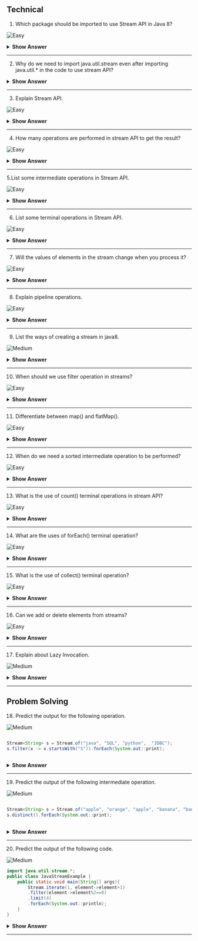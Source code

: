  ## Technical 
 
 1. Which package should be imported to use Stream API in Java 8?
 
 ![Easy](https://github.com/revaturelabs/interviewquestions/blob/dev/ComplexityTags/simple%20(2).svg)

 <details><summary><b> Show Answer</b></summary>
 
 <blockquote>

 We should import java.util.stream, which includes all the classes and interfaces used for functional-type operations. 
  
 </blockquote>

 </details>

 ---
 
 2. Why do we need to import java.util.stream even after importing java.util.* in the code to use stream API?

   <details><summary><b> Show Answer</b></summary>
 
 <blockquote>

  - java.util.* will import all the direct classes and interfaces but not sub-classes/sub-packages.
  - stream class resides in the sub package java.util.stream package so it will not be included in java.util.*.
  
</blockquote>
 
  </details>

  ---
    
  3. Explain Stream API.
  
  ![Easy](https://github.com/revaturelabs/interviewquestions/blob/dev/ComplexityTags/simple%20(2).svg)
    
 <details><summary><b> Show Answer</b></summary>
 
 <blockquote>

 - Stream API is a collection of objects which can be processed to get the desired result. 
 - A stream is a sequence of objects that supports various methods which can be pipelined to produce the desired result.
   The features of Java stream are –
   - A stream is not a data structure instead it takes input from the Collections, Arrays or I/O channels.
   - Streams don’t change the original data structure, they only provide the result as per the pipelined methods.
   - Each intermediate operation is lazily executed and returns a stream as a result, hence various intermediate operations can be pipelined.   
     Terminal operations mark the end of the stream and return the result.
 
 **Example:**  If we want to filter the movies released in 2022 from the movie database.
  
  </blockquote>

  </details>

  ---
  
  4. How many operations are performed in stream API to get the result?
  
  ![Easy](https://github.com/revaturelabs/interviewquestions/blob/dev/ComplexityTags/simple%20(2).svg)

  <details><summary><b> Show Answer</b></summary>
 
 <blockquote>

- Two operations - Intermediate and terminal operations.
- Intermediate - will process the stream to get the result (like a filter, or map).
- Terminal - it is the end of the stream to return the result.
  
  </blockquote>

</details>

---
   
5.List some intermediate operations in Stream API.

![Easy](https://github.com/revaturelabs/interviewquestions/blob/dev/ComplexityTags/simple%20(2).svg)

 <details><summary><b> Show Answer</b></summary>
 
 <blockquote> 
  
 These are some intermediate operations used in Stream API.
 
 ![image](https://user-images.githubusercontent.com/92523245/183340700-36890903-b56e-4875-b2c5-5f3b0e9e812b.png)
  
  </blockquote>

</details>

  ---
  
6. List some terminal operations in Stream API.

![Easy](https://github.com/revaturelabs/interviewquestions/blob/dev/ComplexityTags/simple%20(2).svg)

 <details><summary><b> Show Answer</b></summary>
 
 <blockquote>
 
 These are some terminal operations used in Stream API.

![image](https://user-images.githubusercontent.com/92523245/183340851-0d37a284-efa2-4743-b2e1-ae56137139f0.png)

 </blockquote> 
  
</details>
  
  ---

7. Will the values of elements in the stream change when you process it?

![Easy](https://github.com/revaturelabs/interviewquestions/blob/dev/ComplexityTags/simple%20(2).svg)


 <details><summary><b> Show Answer</b></summary>

No.
  
 <details><summary><b> Explanation </b></summary>
  
 <blockquote>
  
Because stream API processes the elements as per pipelined operations without changing the values.
  
  </blockquote>

</details>
  
</details>
  
 ---

8. Explain pipeline operations.

![Easy](https://github.com/revaturelabs/interviewquestions/blob/dev/ComplexityTags/simple%20(2).svg)

 <details><summary><b> Show Answer</b></summary>
 
 <blockquote>

- Stream API will take the stream of elements as the source, performs a pipeline of operations, and returns the  result 
- A pipeline of operations consists of a source, zero or more intermediate operations(filter, sort, map), and a terminal operation.

</blockquote>  
  
</details>
  
 ---

9. List the ways of creating a stream in java8.

![Medium](https://github.com/revaturelabs/interviewquestions/blob/dev/ComplexityTags/Medium%20(2).svg)

 <details><summary><b> Show Answer</b></summary>
 
 <blockquote>

- By creating `Stream.of()` method 
- Stream from a Collection using `stream()` & `parallelStream()` methods
- Stream from an Array using `Arrays.stream()`
- Stream using `Stream.builder()`
- By an Empty Stream using `Stream.empty()`
- Creating an infinite Stream using `Stream.generate()` method and `Stream.iterate()` method
- Creating Stream of a File
  
 </blockquote>

</details>

 ---
  
10. When should we use filter operation in streams?

![Easy](https://github.com/revaturelabs/interviewquestions/blob/dev/ComplexityTags/simple%20(2).svg)

 <details><summary><b> Show Answer</b></summary>
 
 <blockquote>

- When we need to process and return a stream from another stream that satisfies a given condition we use filters in intermediate operations.
- Example: Return the movie list released in 2022 from the movie database.
  
 </blockquote>

</details>
  
 ---

11. Differentiate between map() and flatMap().

![Easy](https://github.com/revaturelabs/interviewquestions/blob/dev/ComplexityTags/simple%20(2).svg)

 <details><summary><b> Show Answer</b></summary>
 
 <blockquote>

- `map()` - will work on the streams and transform the single input value into a single output.
- `flatMap()` - will work on the streams and transform the single input value into multiple outputs by flattening it.
- The primary difference between `map()` vs `flatMap()` is the return type of both methods.
-  `map()` is used for transformation only, but `flatMap()` is used for both transformation and flattening.

   ` flatMap() = map() + Flattening `
  
 </blockquote>


</details>

  ---
  
12. When do we need a sorted intermediate operation to be performed?

![Easy](https://github.com/revaturelabs/interviewquestions/blob/dev/ComplexityTags/simple%20(2).svg)

 <details><summary><b> Show Answer</b></summary>

  <blockquote>
 
- sorted can be used when we need to return the stream of elements in sorted order like sorting arrays.
- Example: return the student database sorted with their department id's.
   
  </blockquote>

</details>
  
---

13. What is the use of count() terminal operations in stream API?

![Easy](https://github.com/revaturelabs/interviewquestions/blob/dev/ComplexityTags/simple%20(2).svg)

 <details><summary><b> Show Answer</b></summary>
 
 <blockquote>
 
- The `count()` method returns the count of elements in a stream
- when we need the result of the stream to be finite numbers.
- Example: return the number of employees working in a particular department.
  
 </blockquote>
 
</details>
  
---

14. What are the uses of forEach() terminal operation?

![Easy](https://github.com/revaturelabs/interviewquestions/blob/dev/ComplexityTags/simple%20(2).svg)

 <details><summary><b> Show Answer</b></summary>
 
  <blockquote>

- When we need to iterate the elements in the stream.
- This is the only operation that returns void.
- It can directly call on collections or stream.
   
</blockquote>

</details>

 ---
  
15. What is the use of collect() terminal operation?

![Easy](https://github.com/revaturelabs/interviewquestions/blob/dev/ComplexityTags/simple%20(2).svg)

 <details><summary><b> Show Answer</b></summary>
 
  <blockquote>

- When we need to convert the source stream into collections by using intermediate operations. 
- Result stream may be of the list, set, map, etc.
   
  </blockquote>

</details>
 
 ---

 16. Can we add or delete elements from streams?
 
 ![Easy](https://github.com/revaturelabs/interviewquestions/blob/dev/ComplexityTags/simple%20(2).svg)

  <details><summary><b> Show Answer</b></summary>

 No
  
   <details><summary><b> Explanation </b></summary>
    
   <blockquote>
    
 - we cannot add/ delete elements in the stream
 - we can only perform the operations on the stream
 - Stream does not store the data as well.
    
   </blockquote>

 </details>
    
   </details>
    
 ---
 
 17. Explain about Lazy Invocation.
 
 ![Medium](https://github.com/revaturelabs/interviewquestions/blob/dev/ComplexityTags/Medium%20(2).svg)

 <details><summary><b> Show Answer</b></summary>
 
 <blockquote>

- Intermediate operations are lazy because they will be invoked if only required for the execution of terminal operations.
- But it is optimized and it can process large numbers of data with high performance.
  
  </blockquote>

</details>

  ---

## Problem Solving

18. Predict the output for the following operation.

![Medium](https://github.com/revaturelabs/interviewquestions/blob/dev/ComplexityTags/Medium%20(2).svg)



 ``` java
 
Stream<String> s = Stream.of("java", "SQL", "python",  "JDBC");
 s.filter(x -> x.startsWith("S")).forEach(System.out::print);
  
 ```
  <details><summary><b> Show Answer</b></summary>

  returns SQL
   
  <details><summary><b> Explanation </b></summary>
   
   <blockquote>
   
 Here we are using the filter to return the result of the element starting with "S".
    
    </blockquote>

 </details>
   
   </details>
   
  ---

 19. Predict the output of the following intermediate operation.
 
 ![Medium](https://github.com/revaturelabs/interviewquestions/blob/dev/ComplexityTags/Medium%20(2).svg)
 
 ``` java

Stream<String> s = Stream.of("apple", "orange", "apple", "banana", "banana");
s.distinct().forEach(System.out::print);
   
 ```
 <details><summary><b> Show Answer</b></summary>

   returns appleorangebanana
  
 <details><summary><b> Explanation </b></summary>
  
  <blockquote>
  
`distinct()`- will return a stream from the source stream removing the duplicate elements.
   
   </blockquote>
  
 </details>
  
   </details>
  
  ---


 20. Predict the output of the following code.
 
 ![Medium](https://github.com/revaturelabs/interviewquestions/blob/dev/ComplexityTags/Medium%20(2).svg)

``` java
import java.util.stream.*;  
public class JavaStreamExample {  
    public static void main(String[] args){  
        Stream.iterate(1, element->element+1)  
        .filter(element->element%2==0)  
        .limit(4)  
        .forEach(System.out::println);  
    }  
}
```
 <details><summary><b> Show Answer</b></summary>
  
   2<br>
   4<br>
   6<br>
   8<br>
  
  <details><summary><b> Explanation </b></summary>
   
   <blockquote>
   
   - `iterate ()` is used to iterate through the elements in the stream.
   - `filter()` used to apply the condition on the stream 
   - `forEach()` is used to return the result from the stream after iteration. <blockquote>
    
    </blockquote>
 
</details>
   
</details>
   
---


